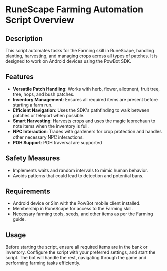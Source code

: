 # RuneScape Farming Automation Script Overview

## Description
This script automates tasks for the Farming skill in RuneScape, handling planting, harvesting, and managing crops across all types of patches. It is designed to work on Android devices using the PowBot SDK.

## Features
- **Versatile Patch Handling**: Works with herb, flower, allotment, fruit tree, tree, hops, and bush patches.
- **Inventory Management**: Ensures all required items are present before starting a farm run.
- **Efficient Navigation**: Uses the SDK's pathfinding to walk between patches or teleport when possible.
- **Smart Harvesting**: Harvests crops and uses the magic leprechaun to note items when the inventory is full.
- **NPC Interaction**: Trades with gardeners for crop protection and handles other necessary NPC interactions.
- **POH Support**: POH traversal are supported

## Safety Measures
- Implements waits and random intervals to mimic human behavior.
- Avoids patterns that could lead to detection and potential bans.

## Requirements
- Android device or Sim with the PowBot mobile client installed.
- Membership in RuneScape for access to the Farming skill.
- Necessary farming tools, seeds, and other items as per the Farming guide.

## Usage
Before starting the script, ensure all required items are in the bank or inventory. Configure the script with your preferred settings, and start the script. The bot will handle the rest, navigating through the game and performing farming tasks efficiently.
